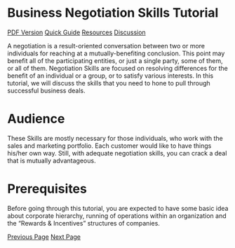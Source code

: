 # Business Negotiation Skills Tutorial
[PDF Version](../business_negotiation_skills/business_negotiation_skills_pdf_version.md)
[Quick Guide](../business_negotiation_skills/business_negotiation_skills_quick_guide.md)
[Resources](../business_negotiation_skills/business_negotiation_skills_useful_resources.md)
[Discussion](../business_negotiation_skills/business_negotiation_skills_discussion.md)

A negotiation is a result-oriented conversation between two or more individuals for reaching at a mutually-benefiting conclusion. This point may benefit all of the participating entities, or just a single party, some of them, or all of them. Negotiation Skills are focused on resolving differences for the benefit of an individual or a group, or to satisfy various interests. In this tutorial, we will discuss the skills that you need to hone to pull through successful business deals.

# Audience
These Skills are mostly necessary for those individuals, who work with the sales and marketing portfolio. Each customer would like to have things his/her own way. Still, with adequate negotiation skills, you can crack a deal that is mutually advantageous.

# Prerequisites
Before going through this tutorial, you are expected to have some basic idea about corporate hierarchy, running of operations within an organization and the “Rewards &amp; Incentives” structures of companies.


[Previous Page](../business_negotiation_skills/index.md) [Next Page](../business_negotiation_skills/business_negotiation_skills_introduction.md) 
